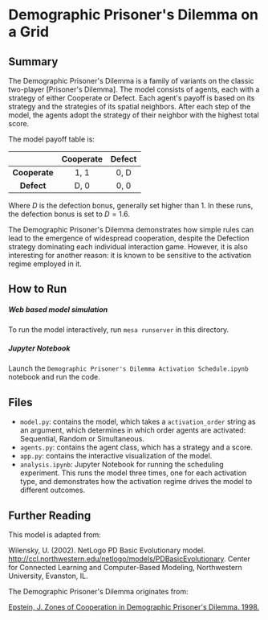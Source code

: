 # Demographic Prisoner's Dilemma on a Grid

## Summary

The Demographic Prisoner's Dilemma is a family of variants on the classic two-player [Prisoner's Dilemma]. The model consists of agents, each with a strategy of either Cooperate or Defect. Each agent's payoff is based on its strategy and the strategies of its spatial neighbors. After each step of the model, the agents adopt the strategy of their neighbor with the highest total score.

The model payoff table is:

|               | Cooperate | Defect|
|:-------------:|:---------:|:-----:|
| **Cooperate** | 1, 1      | 0, D  |
| **Defect**    | D, 0      | 0, 0  |

Where *D* is the defection bonus, generally set higher than 1. In these runs, the defection bonus is set to $D=1.6$.

The Demographic Prisoner's Dilemma demonstrates how simple rules can lead to the emergence of widespread cooperation, despite the Defection strategy dominating each individual interaction game. However, it is also interesting for another reason: it is known to be sensitive to the activation regime employed in it.

## How to Run

##### Web based model simulation

To run the model interactively, run ``mesa runserver`` in this directory.

##### Jupyter Notebook

Launch the ``Demographic Prisoner's Dilemma Activation Schedule.ipynb`` notebook and run the code.

## Files

* ``model.py``: contains the model, which takes a ``activation_order`` string as an argument, which determines in which order agents are activated: Sequential, Random or Simultaneous.
* ``agents.py``: contains the agent class, which has a strategy and a score.
* ``app.py``: contains the interactive visualization of the model.
* ``analysis.ipynb``: Jupyter Notebook for running the scheduling experiment. This runs the model three times, one for each activation type, and demonstrates how the activation regime drives the model to different outcomes.

## Further Reading

This model is adapted from:

Wilensky, U. (2002). NetLogo PD Basic Evolutionary model. http://ccl.northwestern.edu/netlogo/models/PDBasicEvolutionary. Center for Connected Learning and Computer-Based Modeling, Northwestern University, Evanston, IL.

The Demographic Prisoner's Dilemma originates from:

[Epstein, J. Zones of Cooperation in Demographic Prisoner's Dilemma. 1998.](http://citeseerx.ist.psu.edu/viewdoc/download?doi=10.1.1.8.8629&rep=rep1&type=pdf)
